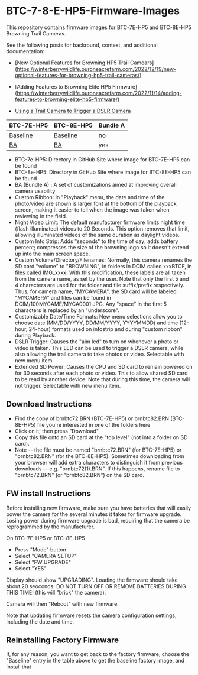 # BTC-7-8-E-HP5-Firmware-Images
This repository contains firmware images for BTC-7E-HP5 and BTC-8E-HP5 Browning Trail Cameras.

See the following posts for backround, context, and additional documentation:
- [New Optional Features for Browning HP5 Trail Camears] (https://winterberrywildlife.ouroneacrefarm.com/2022/12/19/new-optional-features-for-browning-hp5-trail-cameras/)

- [Adding Features to Browning Elite HP5 Firmware] (https://winterberrywildlife.ouroneacrefarm.com/2022/11/14/adding-features-to-browning-elite-hp5-firmware/)

- [Using a Trail Camera to Trigger a DSLR Camera](https://winterberrywildlife.ouroneacrefarm.com/2021/12/03/using-trail-camera-to-trigger-a-dslr-camera/)



| BTC-7E-HP5      | BTC-8E-HP5     | Bundle A    | 
| ----------------| ---------------| ------------|
| [Baseline](https://github.com/robertzak133/BTC-7-8E-HP5-Firmware-Images/tree/main/BTC-7E-HP5-Firmware-Images/Baseline)    | [Baseline](https://github.com/robertzak133/BTC-7-8E-HP5-Firmware-Images/tree/main/BTC-8E-HP5-Firmware-Images/Baseline)   |  no         | 
| [BA](https://github.com/robertzak133/BTC-7-8E-HP5-Firmware-Images/tree/main/BTC-7E-HP5-Firmware-Images/BA)          | [BA](https://github.com/robertzak133/BTC-7-8E-HP5-Firmware-Images/tree/main/BTC-8E-HP5-Firmware-Images/BA)         | yes         |


* BTC-7e-HP5: Directory in GitHub Site where image for BTC-7E-HP5 can be found
* BTC-8e-HP5: Directory in GitHub Site where image for BTC-8E-HP5 can be found
* BA (Bundle A) : A set of customizations aimed at improving overall camera usability 
 * Custom Ribbon: In "Playback" menu, the date and time of the photo/video are shown is larger font at the bottom of the playback screen, making it easier to tell when the image was taken when reviewing in the field.
 * Night Video Limit: The default manufacturer firmware limits night time (flash illuminated) videos to 20 Seconds.  This option removes that limit, allowing illuminated videos of the same duration as daylight videos.
 * Custom Info Strip: Adds "seconds" to the time of day; adds battery percent; compresses the size of the browning logo so it doesn't extend up into the main screen space.
 * Custom Volume/Directory/Filenames: Normally, this camera renames the SD card "volume"  to "BROWNING", in folders in DCIM called xxxBTCF, in files called IMG_xxxx.  With this modification, these labels are all taken from the camera name, as set by the user.  Note that only the first 5 and 4 characters are used for the folder and file suffix/prefix respectively.  Thus, for camera name, "MYCAMERA", the SD card will be labeled "MYCAMERA" and files can be found in DCIM/100MYCAME/MYCA0001.JPG.  Any "space" in the first 5 characters is replaced by an "underscore".
 * Customizable Date/Time Formats: New menu selections allow you to choose date (MM/DD/YYYY, DD/MM/YYYY, YYYYMMDD) and time (12-hour, 24-hour) formats used on infostrip and during "custom ribbon" during Playback.  
 * DSLR Trigger: Causes the "aim led" to turn on whenever a photo or video is taken.  This LED can be used to trigger a DSLR camera, while also allowing the trail camera to take photos or video. Selectable with new menu item
 * Extended SD Power: Causes the CPU and SD card to remain powered on for 30 seconds after each photo or video.  This to allow shared SD card to be read by another device.  Note that during this time, the camera will not trigger.  Selectable with new menu item. 


## Download Instructions
- Find the copy of brnbtc72.BRN (BTC-7E-HP5) or brnbtc82.BRN (BTC-8E-HP5) file you're interested in one of the folders here
- Click on it; then press "Download"
- Copy this file onto an SD card at the "top level" (not into a folder on SD card).  
- Note -- the file must be named "brnbtc72.BRN" (for BTC-7E-HP5) or "brnbtc82.BRN" (for the BTC-8E-HP5).  Sometimes downloading from your browser will add extra characters to distinguish it from previous downloads -- e.g. "brnbtc72(1).BRN".  If this happens, rename file to "brnbtc72.BRN" (or "brnbtc82.BRN") on the SD card. 

## FW install Instructions

Before installing new firmware, make sure you have batteries that will easily power the camera for the several minutes it takes for firmware upgrade. Losing power during firmware upgrade is bad, requiring that the camera be reprogrammed by the manufacturer.  

On BTC-7E-HP5 or BTC-8E-HP5
- Press "Mode" button 
- Select "CAMERA SETUP"
- Select "FW UPGRADE"
- Select "YES"

Display should show "UPGRADING".  Loading the firmware should take about 20 seoconds. DO NOT TURN OFF OR REMOVE BATTERIES DURING THIS TIME! (this will "brick" the camera).  

Camera will then "Reboot" with new firmware.

Note that updating firmware resets the camera configuration settings, including the date and time. 

## Reinstalling Factory Firmware
If, for any reason, you want to get back to the factory firmware, choose the "Baseline" entry in the table above to get the baseline factory image, and install that
